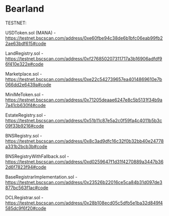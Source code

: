 # Bearland

TESTNET: 

USDToken.sol (MANA) - https://testnet.bscscan.com/address/0xe60fbe94c38de6b1bfc06eab99fb22ae63bdf615#code

LandRegistry.sol - https://testnet.bscscan.com/address/0xf276850207311717a3b16906adfdf96f410e322e#code

Marketplace.sol - https://testnet.bscscan.com/address/0xe22c542739657ea4014869610e7b066dd2e6439a#code

MiniMeToken.sol - https://testnet.bscscan.com/address/0x71205deaae6247e8c5b5131f34b9a7a41cb630f4#code

EstateRegistry.sol - https://testnet.bscscan.com/address/0x51b11c87e5a2c0f59fa4c4011b5b3c09f33b9216#code

BNSRegistry.sol - https://testnet.bscscan.com/address/0x8c3ad9dfc16c32f0b32bb40e24778a331b2bcb3b#code

BNSRegistryWithFallback.sol - https://testnet.bscscan.com/address/0xd0259647f1d31f4270889a3447b362d6f7823f94#code

BaseRegistrarImplementation.sol - https://testnet.bscscan.com/address/0x23526b22016ce5ca84b31d097de3877bc563f1ac#code

DCLRegistrar.sol - https://testnet.bscscan.com/address/0x28b108ecd05c5dfb5e1ba32d849f4585dc9f6f20#code
